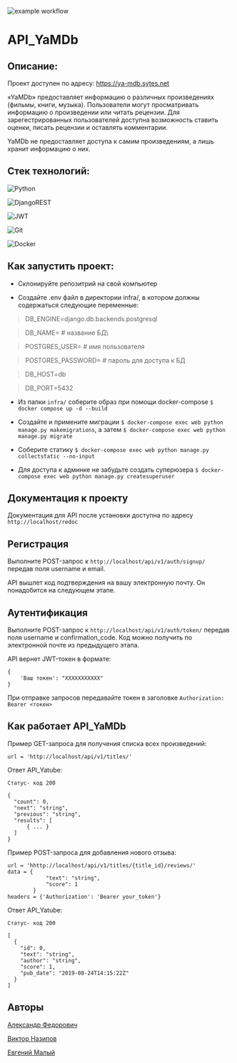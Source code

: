 ![example workflow](https://github.com/SidVi990/yamdb_final/actions/workflows/yamdb_workflow.yml/badge.svg)
# API_YaMDb

## Описание:
Проект доступен по адресу: https://ya-mdb.sytes.net

«YaMDb» предоставляет информацию о различных произведениях (фильмы, книги, музыка). Пользователи могут просматривать информацию о произведении или читать рецензии. Для зарегестрированных пользователей доступна возможность ставить оценки, писать рецензии и оставлять комментарии.

YaMDb не предоставляет доступа к самим произведениям, а лишь хранит информацию о них.

## Стек технологий:
![Python](https://img.shields.io/badge/python-3670A0?style=for-the-badge&logo=python&logoColor=ffdd54)

![DjangoREST](https://img.shields.io/badge/DJANGO-REST-ff1709?style=for-the-badge&logo=django&logoColor=white&color=ff1709&labelColor=gray)

![JWT](https://img.shields.io/badge/JWT-black?style=for-the-badge&logo=JSON%20web%20tokens)

![Git](https://img.shields.io/badge/git-%23F05033.svg?style=for-the-badge&logo=git&logoColor=white)

![Docker](https://img.shields.io/badge/docker-%230db7ed.svg?style=for-the-badge&logo=docker&logoColor=white)

## Как запустить проект:

- Склонируйте репозитрий на свой компьютер

- Создайте .env файл в директории infra/, в котором должны содержаться следующие переменные:

> DB_ENGINE=django.db.backends.postgresql

> DB_NAME= # название БД\ 

> POSTGRES_USER= # имя пользователя

> POSTGRES_PASSWORD= # пароль для доступа к БД

> DB_HOST=db

> DB_PORT=5432

- Из папки `infra/` соберите образ при помощи docker-compose `$ docker compose up -d --build`

- Создайте и примените миграции `$ docker-compose exec web python manage.py makemigrations`, а затем `$ docker-compose exec web python manage.py migrate`

- Соберите статику `$ docker-compose exec web python manage.py collectstatic --no-input`

- Для доступа к админке не забудьте создать суперюзера `$ docker-compose exec web python manage.py createsuperuser`

## Документация к проекту

Документация для API после установки доступна по адресу `http://localhost/redoc`

## Регистрация

Выполните POST-запрос к `http://localhost/api/v1/auth/signup/` передав поля username и email.

API вышлет код подтверждения на вашу электронную почту.
Он понадобится на следующем этапе.

## Аутентификация

Выполните POST-запрос к `http://localhost/api/v1/auth/token/` передав поля username и confirmation_code.
Код можно получить по электронной почте из предыдущего этапа.

API вернет JWT-токен в формате:
```
{
    'Ваш токен': "ХХХХХХХХХХХ"
}
```

При отправке запроcов передавайте токен в заголовке `Authorization: Bearer <токен>`

## Как работает API_YaMDb

Пример GET-запроса для получения списка всех произведений:
```
url = 'http://localhost/api/v1/titles/'
```
Ответ API_Yatube:
```
Статус- код 200

{
  "count": 0,
  "next": "string",
  "previous": "string",
  "results": [
      { ... }
  ]
}
```
Пример POST-запроса для добавления нового отзыва:
```
url = 'hhttp://localhost/api/v1/titles/{title_id}/reviews/'
data = {
            "text": "string",
            "score": 1
        }
headers = {'Authorization': 'Bearer your_token'}
```
Ответ API_Yatube:
```
Статус- код 200

[
  {
    "id": 0,
    "text": "string",
    "author": "string",
    "score": 1,
    "pub_date": "2019-08-24T14:15:22Z"
  }
]
```

## Авторы

[Александр Федорович](https://github.com/Aleksandr140590)

[Виктор Назипов](https://github.com/VRN-lab)

[Евгений Малый](https://github.com/SidVi990)
